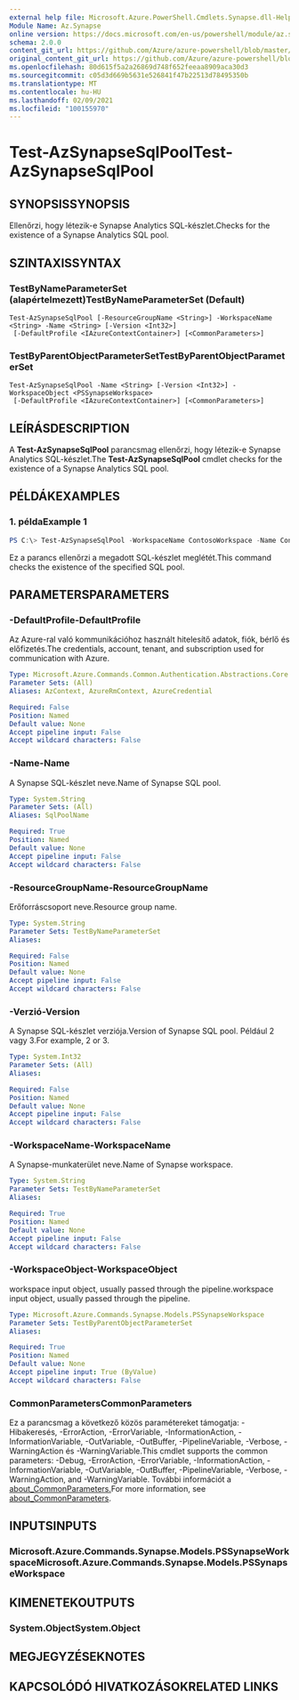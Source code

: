 ```yaml
---
external help file: Microsoft.Azure.PowerShell.Cmdlets.Synapse.dll-Help.xml
Module Name: Az.Synapse
online version: https://docs.microsoft.com/en-us/powershell/module/az.synapse/test-azsynapsesqlpool
schema: 2.0.0
content_git_url: https://github.com/Azure/azure-powershell/blob/master/src/Synapse/Synapse/help/Test-AzSynapseSqlPool.md
original_content_git_url: https://github.com/Azure/azure-powershell/blob/master/src/Synapse/Synapse/help/Test-AzSynapseSqlPool.md
ms.openlocfilehash: 80d615f5a2a26869d748f652feeaa8909aca30d3
ms.sourcegitcommit: c05d3d669b5631e526841f47b22513d78495350b
ms.translationtype: MT
ms.contentlocale: hu-HU
ms.lasthandoff: 02/09/2021
ms.locfileid: "100155970"
---
```

# <span data-ttu-id="ccfb5-101">Test-AzSynapseSqlPool</span><span class="sxs-lookup"><span data-stu-id="ccfb5-101">Test-AzSynapseSqlPool</span></span>

## <span data-ttu-id="ccfb5-102">SYNOPSIS</span><span class="sxs-lookup"><span data-stu-id="ccfb5-102">SYNOPSIS</span></span>
<span data-ttu-id="ccfb5-103">Ellenőrzi, hogy létezik-e Synapse Analytics SQL-készlet.</span><span class="sxs-lookup"><span data-stu-id="ccfb5-103">Checks for the existence of a Synapse Analytics SQL pool.</span></span>

## <span data-ttu-id="ccfb5-104">SZINTAXIS</span><span class="sxs-lookup"><span data-stu-id="ccfb5-104">SYNTAX</span></span>

### <span data-ttu-id="ccfb5-105">TestByNameParameterSet (alapértelmezett)</span><span class="sxs-lookup"><span data-stu-id="ccfb5-105">TestByNameParameterSet (Default)</span></span>
```
Test-AzSynapseSqlPool [-ResourceGroupName <String>] -WorkspaceName <String> -Name <String> [-Version <Int32>]
 [-DefaultProfile <IAzureContextContainer>] [<CommonParameters>]
```

### <span data-ttu-id="ccfb5-106">TestByParentObjectParameterSet</span><span class="sxs-lookup"><span data-stu-id="ccfb5-106">TestByParentObjectParameterSet</span></span>
```
Test-AzSynapseSqlPool -Name <String> [-Version <Int32>] -WorkspaceObject <PSSynapseWorkspace>
 [-DefaultProfile <IAzureContextContainer>] [<CommonParameters>]
```

## <span data-ttu-id="ccfb5-107">LEÍRÁS</span><span class="sxs-lookup"><span data-stu-id="ccfb5-107">DESCRIPTION</span></span>
<span data-ttu-id="ccfb5-108">A **Test-AzSynapseSqlPool** parancsmag ellenőrzi, hogy létezik-e Synapse Analytics SQL-készlet.</span><span class="sxs-lookup"><span data-stu-id="ccfb5-108">The **Test-AzSynapseSqlPool** cmdlet checks for the existence of a Synapse Analytics SQL pool.</span></span>

## <span data-ttu-id="ccfb5-109">PÉLDÁK</span><span class="sxs-lookup"><span data-stu-id="ccfb5-109">EXAMPLES</span></span>

### <span data-ttu-id="ccfb5-110">1. példa</span><span class="sxs-lookup"><span data-stu-id="ccfb5-110">Example 1</span></span>
```powershell
PS C:\> Test-AzSynapseSqlPool -WorkspaceName ContosoWorkspace -Name ContosoSqlPool
```

<span data-ttu-id="ccfb5-111">Ez a parancs ellenőrzi a megadott SQL-készlet meglétét.</span><span class="sxs-lookup"><span data-stu-id="ccfb5-111">This command checks the existence of the specified SQL pool.</span></span>

## <span data-ttu-id="ccfb5-112">PARAMETERS</span><span class="sxs-lookup"><span data-stu-id="ccfb5-112">PARAMETERS</span></span>

### <span data-ttu-id="ccfb5-113">-DefaultProfile</span><span class="sxs-lookup"><span data-stu-id="ccfb5-113">-DefaultProfile</span></span>
<span data-ttu-id="ccfb5-114">Az Azure-ral való kommunikációhoz használt hitelesítő adatok, fiók, bérlő és előfizetés.</span><span class="sxs-lookup"><span data-stu-id="ccfb5-114">The credentials, account, tenant, and subscription used for communication with Azure.</span></span>

```yaml
Type: Microsoft.Azure.Commands.Common.Authentication.Abstractions.Core.IAzureContextContainer
Parameter Sets: (All)
Aliases: AzContext, AzureRmContext, AzureCredential

Required: False
Position: Named
Default value: None
Accept pipeline input: False
Accept wildcard characters: False
```

### <span data-ttu-id="ccfb5-115">-Name</span><span class="sxs-lookup"><span data-stu-id="ccfb5-115">-Name</span></span>
<span data-ttu-id="ccfb5-116">A Synapse SQL-készlet neve.</span><span class="sxs-lookup"><span data-stu-id="ccfb5-116">Name of Synapse SQL pool.</span></span>

```yaml
Type: System.String
Parameter Sets: (All)
Aliases: SqlPoolName

Required: True
Position: Named
Default value: None
Accept pipeline input: False
Accept wildcard characters: False
```

### <span data-ttu-id="ccfb5-117">-ResourceGroupName</span><span class="sxs-lookup"><span data-stu-id="ccfb5-117">-ResourceGroupName</span></span>
<span data-ttu-id="ccfb5-118">Erőforráscsoport neve.</span><span class="sxs-lookup"><span data-stu-id="ccfb5-118">Resource group name.</span></span>

```yaml
Type: System.String
Parameter Sets: TestByNameParameterSet
Aliases:

Required: False
Position: Named
Default value: None
Accept pipeline input: False
Accept wildcard characters: False
```

### <span data-ttu-id="ccfb5-119">-Verzió</span><span class="sxs-lookup"><span data-stu-id="ccfb5-119">-Version</span></span>
<span data-ttu-id="ccfb5-120">A Synapse SQL-készlet verziója.</span><span class="sxs-lookup"><span data-stu-id="ccfb5-120">Version of Synapse SQL pool.</span></span> <span data-ttu-id="ccfb5-121">Például 2 vagy 3.</span><span class="sxs-lookup"><span data-stu-id="ccfb5-121">For example, 2 or 3.</span></span>

```yaml
Type: System.Int32
Parameter Sets: (All)
Aliases:

Required: False
Position: Named
Default value: None
Accept pipeline input: False
Accept wildcard characters: False
```

### <span data-ttu-id="ccfb5-122">-WorkspaceName</span><span class="sxs-lookup"><span data-stu-id="ccfb5-122">-WorkspaceName</span></span>
<span data-ttu-id="ccfb5-123">A Synapse-munkaterület neve.</span><span class="sxs-lookup"><span data-stu-id="ccfb5-123">Name of Synapse workspace.</span></span>

```yaml
Type: System.String
Parameter Sets: TestByNameParameterSet
Aliases:

Required: True
Position: Named
Default value: None
Accept pipeline input: False
Accept wildcard characters: False
```

### <span data-ttu-id="ccfb5-124">-WorkspaceObject</span><span class="sxs-lookup"><span data-stu-id="ccfb5-124">-WorkspaceObject</span></span>
<span data-ttu-id="ccfb5-125">workspace input object, usually passed through the pipeline.</span><span class="sxs-lookup"><span data-stu-id="ccfb5-125">workspace input object, usually passed through the pipeline.</span></span>

```yaml
Type: Microsoft.Azure.Commands.Synapse.Models.PSSynapseWorkspace
Parameter Sets: TestByParentObjectParameterSet
Aliases:

Required: True
Position: Named
Default value: None
Accept pipeline input: True (ByValue)
Accept wildcard characters: False
```

### <span data-ttu-id="ccfb5-126">CommonParameters</span><span class="sxs-lookup"><span data-stu-id="ccfb5-126">CommonParameters</span></span>
<span data-ttu-id="ccfb5-127">Ez a parancsmag a következő közös paramétereket támogatja: -Hibakeresés, -ErrorAction, -ErrorVariable, -InformationAction, -InformationVariable, -OutVariable, -OutBuffer, -PipelineVariable, -Verbose, -WarningAction és -WarningVariable.</span><span class="sxs-lookup"><span data-stu-id="ccfb5-127">This cmdlet supports the common parameters: -Debug, -ErrorAction, -ErrorVariable, -InformationAction, -InformationVariable, -OutVariable, -OutBuffer, -PipelineVariable, -Verbose, -WarningAction, and -WarningVariable.</span></span> <span data-ttu-id="ccfb5-128">További információt a [about_CommonParameters.](http://go.microsoft.com/fwlink/?LinkID=113216)</span><span class="sxs-lookup"><span data-stu-id="ccfb5-128">For more information, see [about_CommonParameters](http://go.microsoft.com/fwlink/?LinkID=113216).</span></span>

## <span data-ttu-id="ccfb5-129">INPUTS</span><span class="sxs-lookup"><span data-stu-id="ccfb5-129">INPUTS</span></span>

### <span data-ttu-id="ccfb5-130">Microsoft.Azure.Commands.Synapse.Models.PSSynapseWorkspace</span><span class="sxs-lookup"><span data-stu-id="ccfb5-130">Microsoft.Azure.Commands.Synapse.Models.PSSynapseWorkspace</span></span>

## <span data-ttu-id="ccfb5-131">KIMENETEK</span><span class="sxs-lookup"><span data-stu-id="ccfb5-131">OUTPUTS</span></span>

### <span data-ttu-id="ccfb5-132">System.Object</span><span class="sxs-lookup"><span data-stu-id="ccfb5-132">System.Object</span></span>
## <span data-ttu-id="ccfb5-133">MEGJEGYZÉSEK</span><span class="sxs-lookup"><span data-stu-id="ccfb5-133">NOTES</span></span>

## <span data-ttu-id="ccfb5-134">KAPCSOLÓDÓ HIVATKOZÁSOK</span><span class="sxs-lookup"><span data-stu-id="ccfb5-134">RELATED LINKS</span></span>
